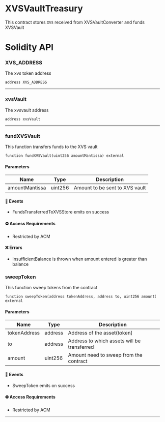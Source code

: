 # XVSVaultTreasury

This contract stores `XVS` received from XVSVaultConverter and funds XVSVault

# Solidity API

### XVS_ADDRESS

The xvs token address

```solidity
address XVS_ADDRESS
```

- - -

### xvsVault

The xvsvault address

```solidity
address xvsVault
```

- - -

### fundXVSVault

This function transfers funds to the XVS vault

```solidity
function fundXVSVault(uint256 amountMantissa) external
```

#### Parameters
| Name | Type | Description |
| ---- | ---- | ----------- |
| amountMantissa | uint256 | Amount to be sent to XVS vault |

#### 📅 Events
* FundsTransferredToXVSStore emits on success

#### ⛔️ Access Requirements
* Restricted by ACM

#### ❌ Errors
* InsufficientBalance is thrown when amount entered is greater than balance

### sweepToken

This function sweep tokens from the contract

```solidity
function sweepToken(address tokenAddress, address to, uint256 amount) external
```

#### Parameters
| Name | Type | Description |
| ---- | ---- | ----------- |
| tokenAddress | address | Address of the asset(token) |
| to | address | Address to which assets will be transferred |
| amount | uint256 | Amount need to sweep from the contract |

#### 📅 Events
* SweepToken emits on success

#### ⛔️ Access Requirements
* Restricted by ACM
- - -

